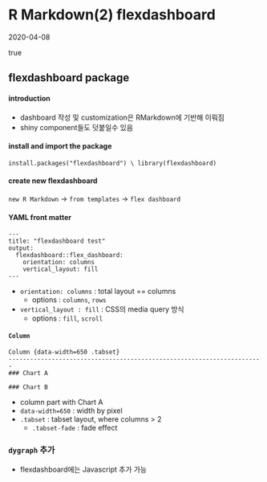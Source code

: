 R Markdown(2) flexdashboard
================
2020-04-08

true

## flexdashboard package

#### introduction

  - dashboard 작성 및 customization은 RMarkdown에 기반해 이뤄짐
  - shiny component들도 덧붙일수 있음

#### install and import the package

`install.packages("flexdashboard") \ library(flexdashboard)`

#### create new flexdashboard

`new R Markdown` -\> `from templates` -\> `flex dashboard`

#### YAML front matter

    ---
    title: "flexdashboard test"
    output:
      flexdashboard::flex_dashboard:
        orientation: columns
        vertical_layout: fill
    ---

  - `orientation: columns` : total layout == columns
      - options : `columns`, `rows`
  - `vertical_layout : fill` : CSS의 media query 방식
      - options : `fill`, `scroll`

#### `Column`

    Column {data-width=650 .tabset}
    -----------------------------------------------------------------------
    ### Chart A
    
    ### Chart B

  - column part with Chart A
  - `data-width=650` : width by pixel
  - `.tabset` : tabset layout, where columns \> 2
      - `.tabset-fade` : fade effect

### `dygraph` 추가

  - flexdashboard에는 Javascript 추가 가능
